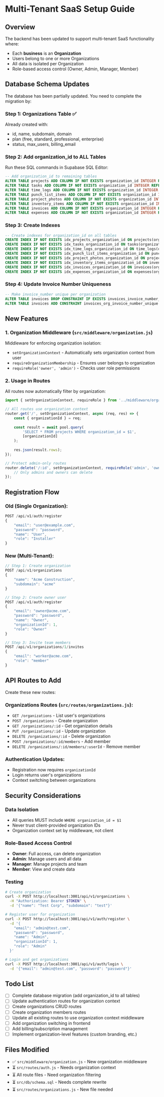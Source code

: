 # Multi-Tenant SaaS Setup Guide

## Overview

The backend has been updated to support multi-tenant SaaS functionality where:
- Each **business** is an **Organization**
- Users belong to one or more Organizations
- All data is isolated per Organization
- Role-based access control (Owner, Admin, Manager, Member)

## Database Schema Updates

The database has been partially updated. You need to complete the migration by:

### Step 1: Organizations Table ✅
Already created with:
- id, name, subdomain, domain
- plan (free, standard, professional, enterprise)
- status, max_users, billing_email

### Step 2: Add organization_id to ALL Tables

Run these SQL commands in Supabase SQL Editor:

```sql
-- Add organization_id to remaining tables
ALTER TABLE projects ADD COLUMN IF NOT EXISTS organization_id INTEGER REFERENCES organizations(id) ON DELETE CASCADE;
ALTER TABLE tasks ADD COLUMN IF NOT EXISTS organization_id INTEGER REFERENCES organizations(id) ON DELETE CASCADE;
ALTER TABLE time_logs ADD COLUMN IF NOT EXISTS organization_id INTEGER REFERENCES organizations(id) ON DELETE CASCADE;
ALTER TABLE punch_list_items ADD COLUMN IF NOT EXISTS organization_id INTEGER REFERENCES organizations(id) ON DELETE CASCADE;
ALTER TABLE project_photos ADD COLUMN IF NOT EXISTS organization_id INTEGER REFERENCES organizations(id) ON DELETE CASCADE;
ALTER TABLE inventory_items ADD COLUMN IF NOT EXISTS organization_id INTEGER REFERENCES organizations(id) ON DELETE CASCADE;
ALTER TABLE invoices ADD COLUMN IF NOT EXISTS organization_id INTEGER REFERENCES organizations(id) ON DELETE CASCADE;
ALTER TABLE expenses ADD COLUMN IF NOT EXISTS organization_id INTEGER REFERENCES organizations(id) ON DELETE多少次,
```

### Step 3: Create Indexes

```sql
-- Create indexes for organization_id on all tables
CREATE INDEX IF NOT EXISTS idx_projects_organization_id ON projects(organization_id);
CREATE INDEX IF NOT EXISTS idx_tasks_organization_id ON tasks(organization_id);
CREATE INDEX IF NOT EXISTS idx_time_logs_organization_id ON time_logs(organization_id);
CREATE INDEX IF NOT EXISTS idx_punch_list_items_organization_id ON punch_list_items(organization_id);
CREATE INDEX IF NOT EXISTS idx_project_photos_organization_id ON project_photos(organization_id);
CREATE INDEX IF NOT EXISTS idx_inventory_items_organization_id ON inventory_items(organization_id);
CREATE INDEX IF NOT EXISTS idx_invoices_organization_id ON invoices(organization_id);
CREATE INDEX IF NOT EXISTS idx_expenses_organization_id ON expenses(organization_id);
```

### Step 4: Update Invoice Number Uniqueness

```sql
-- Make invoice_number unique per organization
ALTER TABLE invoices DROP CONSTRAINT IF EXISTS invoices_invoice_number_key;
ALTER TABLE invoices ADD CONSTRAINT invoices_org_invoice_number_unique UNIQUE(organization_id, invoice_number);
```

## New Features

### 1. Organization Middleware (`src/middleware/organization.js`)

Middleware for enforcing organization isolation:

- `setOrganizationContext` - Automatically sets organization context from user
- `requireOrganizationMembership` - Ensures user belongs to organization  
- `requireRole('owner', 'admin')` - Checks user role permissions

### 2. Usage in Routes

All routes now automatically filter by organization:

```javascript
import { setOrganizationContext, requireRole } from '../middleware/organization.js';

// All routes use organization context
router.get('/', setOrganizationContext, async (req, res) => {
    const { organizationId } = req;
    
    const result = await pool.query(
        'SELECT * FROM projects WHERE organization_id = $1',
        [organizationId]
    );
    
    res.json(result.rows);
});

// Protect admin-only routes
router.delete('/:id', setOrganizationContext, requireRole('admin', 'owner'), async (req, res) => {
    // Only admins and owners can delete
});
```

## Registration Flow

### Old (Single Organization):
```javascript
POST /api/v1/auth/register
{
    "email": "user@example.com",
    "password": "password",
    "name": "User",
    "role": "Installer"
}
```

### New (Multi-Tenant):
```javascript
// Step 1: Create organization
POST /api/v1/organizations
{
    "name": "Acme Construction",
    "subdomain": "acme"
}

// Step 2: Create owner user
POST /api/v1/auth/register
{
    "email": "owner@acme.com",
    "password": "password",
    "name": "Owner",
    "organizationId": 1,
    "role": "Owner"
}

// Step 3: Invite team members
POST /api/v1/organizations/1/invites
{
    "email": "worker@acme.com",
    "role": "member"
}
```

## API Routes to Add

Create these new routes:

### Organizations Routes (`src/routes/organizations.js`):
- `GET /organizations` - List user's organizations
- `POST /organizations` - Create organization
- `GET /organizations/:id` - Get organization details
- `PUT /organizations/:id` - Update organization
- `DELETE /organizations/:id` - Delete organization
- `POST /organizations/:id/members` - Add member
- `DELETE /organizations/:id/members/:userId` - Remove member

### Authentication Updates:
- Registration now requires `organizationId`
- Login returns user's organizations
- Context switching between organizations

## Security Considerations

### Data Isolation
- All queries MUST include `WHERE organization_id = $1`
- Never trust client-provided organization IDs
- Organization context set by middleware, not client

### Role-Based Access Control
- **Owner**: Full access, can delete organization
- **Admin**: Manage users and all data
- **Manager**: Manage projects and team
- **Member**: View and create data

### Testing
```bash
# Create organization
curl -X POST http://localhost:3001/api/v1/organizations \
  -H "Authorization: Bearer $TOKEN" \
  -d '{"name": "Test Corp", "subdomain": "test"}'

# Register user for organization
curl -X POST http://localhost:3001/api/v1/auth/register \
  -d '{
    "email": "admin@test.com",
    "password": "password",
    "name": "Admin",
    "organizationId": 1,
    "role": "Admin"
  }'

# Login and get organizations
curl -X POST http://localhost:3001/api/v1/auth/login \
  -d '{"email": "admin@test.com", "password": "password"}'
```

## Todo List

- [ ] Complete database migration (add organization_id to all tables)
- [ ] Update authentication routes for organization context
- [ ] Create organizations CRUD routes
- [ ] Create organization members routes
- [ ] Update all existing routes to use organization context middleware
- [ ] Add organization switching in frontend
- [ ] Add billing/subscription management
- [ ] Implement organization-level features (custom branding, etc.)

## Files Modified

- ✅ `src/middleware/organization.js` - New organization middleware
- ⏳ `src/routes/auth.js` - Needs organization context
- ⏳ All route files - Need organization filtering
- ⏳ `src/db/schema.sql` - Needs complete rewrite
- ⏳ `src/routes/organizations.js` - New file needed

